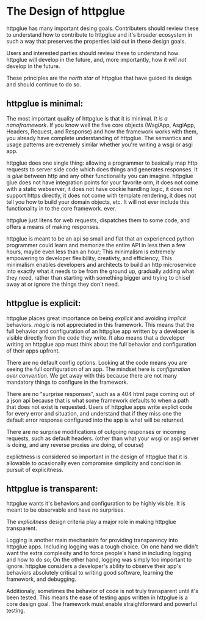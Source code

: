 # The Design of httpglue

httpglue has many important desing goals. Contributers should review these to understand how to contribute to httpglue and it's broader ecosystem in such a way that preserves the properties laid out in these design goals.

Users and interested parties should review these to understand how httpglue will develop in the future, and, more importantly, how it *will not* develop in the future.

These principles are the *north star* of httpglue that have guided its design and should continue to do so.

## httpglue is minimal:

The most important quality of httpglue is that it is minimal. *It is a nanoframework*. If you know well the five core objects (WsgiApp, AsgiApp, Headers, Request, and Response) and how the framework works with them, you already have complete understanding of httpglue. The semantics and usage patterns are extremely similar whether you're writing a wsgi or asgi app.

httpglue does one single thing: allowing a programmer to basically map http requests to server side code which does things and generates responses. It is *glue* between http and any other functionality you can imagine. httpglue glue does not have integration points for your favorite orm, it does not come with a static webserver, it does not have cookie handling logic, it does not support https directly, it does not come with template rendering, it does not tell you how to build your domain objects, etc. It will not ever include this functionality in to the core framework. ever.

httpglue just litens for web requests, dispatches them to some code, and offers a means of making responses.

httpglue is meant to be an api so small and flat that an experienced python programmer could learn and memorize the entire API in less then a few hours, maybe even less than an hour; This minimalism is extremely empowering to developer flexibility, creativty, and efficiency; This minimalism enables developers and architects to build an http microservice into exactly what it needs to be from the ground up, gradually adding what they need, rather than starting with something bigger and trying to chisel away at or ignore the things they don't need.

## httpglue is explicit:

httpglue places great importance on being *explicit* and avoiding *implicit* behaviors. *magic* is not appreciated in this framework. This means that the full behavior and configuration of an httpglue app written by a developer is visible directly from the code they write. It also means that a developer writing an httpglue app must think about the full behavior and configuration of their apps upfront.

There are no default config options. Looking at the code means you are seeing the full configuration of an app. The mindset here is *configuration over convention*. We get away with this because there are not many mandatory things to configure in the framework.

There are no "surprise responses", such as a 404 html page coming out of a json api because that is what some framework defaults to when a path that does not exist is requested. Users of httpglue apps write explict code for every error and situation, and understand that if they miss one the default error response configured into the app is what will be returned.

There are no surprise modifications of outgoing responses or incoming requests, such as default headers. (other than what your wsgi or asgi server is doing, and any reverse proxies are doing, of course)

explictness is considered so important in the design of httpglue that it is allowable to ocasionally even compromise simplicity and concision in pursuit of explicitness.

## httpglue is transparent:

httpglue wants it's behaviors and configuration to be highly visible. It is meant to be observable and have no surprises.

The *explicitness* design criteria play a major role in making httpglue transparent.

Logging is another main mechanisim for providing transparency into httpglue apps. Including logging was a tough choice. On one hand we didn't want the extra complexity and to force people's hand in including logging and how to do so; On the other hand, logging was simply too important to ignore. httpglue considers a developer's ability to observe their app's behaviors absolutely critical to writing good software, learning the framework, and debugging.

Additionaly, sometimes the behavior of code is not truly transparent until it's been tested. This means the ease of testing apps written in httpglue is a core design goal. The framework must enable straightforward and powerful testing.
